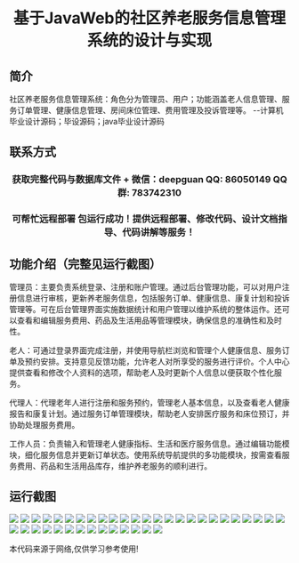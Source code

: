 <p><h1 align="center">基于JavaWeb的社区养老服务信息管理系统的设计与实现</h1></p>

## 简介
社区养老服务信息管理系统：角色分为管理员、用户；功能涵盖老人信息管理、服务订单管理、健康信息管理、房间床位管理、费用管理及投诉管理等。    --计算机毕业设计源码；毕设源码；java毕业设计源码


## 联系方式
<p><h3 align="center">获取完整代码与数据库文件 + 微信：deepguan QQ: 86050149 QQ群: 783742310</h3></p>
<p><h3 align="center">可帮忙远程部署 包运行成功！提供远程部署、修改代码、设计文档指导、代码讲解等服务！</h3></p>

## 功能介绍（完整见运行截图）
管理员：主要负责系统登录、注册和账户管理。通过后台管理功能，可以对用户注册信息进行审核，更新养老服务信息，包括服务订单、健康信息、康复计划和投诉管理等。可在后台管理界面实施数据统计和用户管理以维护系统的整体运作。还可以查看和编辑服务费用、药品及生活用品等管理模块，确保信息的准确性和及时性。

老人：可通过登录界面完成注册，并使用导航栏浏览和管理个人健康信息、服务订单及预约安排。支持意见反馈功能，允许老人对所享受的服务进行评价。个人中心提供查看和修改个人资料的选项，帮助老人及时更新个人信息以便获取个性化服务。

代理人：代理老年人进行注册和服务预约，管理老人基本信息，以及查看老人健康报告和康复计划。通过服务订单管理模块，帮助老人安排医疗服务和床位预订，并协助处理服务费用。

工作人员：负责输入和管理老人健康指标、生活和医疗服务信息。通过编辑功能模块，细化服务信息并更新订单状态。使用系统导航提供的多功能模块，按需查看服务费用、药品和生活用品库存，维护养老服务的顺利进行。


## 运行截图
![](img/001.jpg)
![](img/002.jpg)
![](img/003.jpg)
![](img/004.jpg)
![](img/005.jpg)
![](img/006.jpg)
![](img/007.jpg)
![](img/008.jpg)
![](img/009.jpg)
![](img/010.jpg)
![](img/011.jpg)
![](img/012.jpg)
![](img/013.jpg)
![](img/014.jpg)
![](img/015.jpg)
![](img/016.jpg)
![](img/017.jpg)
![](img/018.jpg)
![](img/019.jpg)
![](img/020.jpg)
![](img/021.jpg)
![](img/022.jpg)
![](img/023.jpg)
![](img/024.jpg)
![](img/025.jpg)
![](img/026.jpg)
![](img/027.jpg)
![](img/028.jpg)
![](img/029.jpg)
![](img/030.jpg)
![](img/031.jpg)
![](img/032.jpg)
![](img/033.jpg)
![](img/034.jpg)
![](img/035.jpg)
![](img/036.jpg)
![](img/037.jpg)
![](img/038.jpg)
![](img/039.jpg)

<p>本代码来源于网络,仅供学习参考使用!</p>
